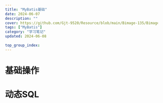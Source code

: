 ```yaml
---
title: "MyBatis基础"
date: 2024-06-07
description: ""
cover: https://github.com/Gjt-9520/Resource/blob/main/Bimage-135/Bimage40.jpg?raw=true
tags: ["MyBatis"]
category: "学习笔记"
updated: 2024-06-08
  
top_group_index: 
---
```


# 基础操作



# 动态SQL